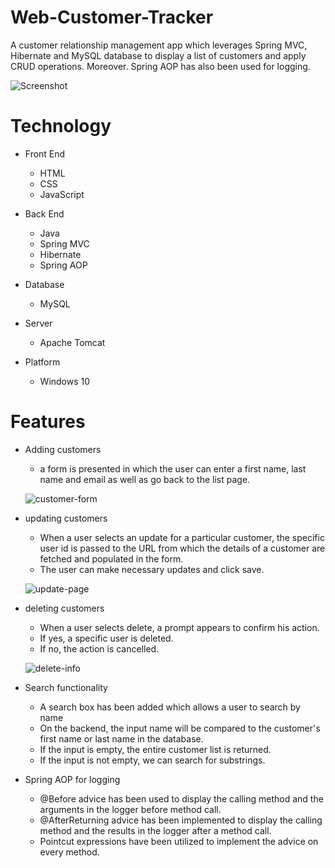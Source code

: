 # Web-Customer-Tracker
A customer relationship management app which leverages Spring MVC, Hibernate and MySQL database to display a list of customers and apply CRUD operations. Moreover. Spring AOP has also been used for logging.

![Screenshot](https://github.com/RaviShankarKondoju/Web-Customer-Tracker/blob/master/customer-crudd-app-with-security-jdbc-encryption-authentication/src/main/webapp/resources/images/manager-access.PNG)

# Technology

- Front End
  - HTML
  - CSS
  - JavaScript
 
 - Back End
    - Java
    - Spring MVC
    - Hibernate
    - Spring AOP
  
 - Database
    - MySQL
    
 - Server
    - Apache Tomcat
    
 
 - Platform
    - Windows 10
    
# Features

- Adding customers
  - a form is presented in which the user can enter a first name, last name and email as well as go back to the list page.
  
  ![customer-form](https://user-images.githubusercontent.com/33348004/53490867-ced67500-3aba-11e9-9dfc-dea6ce9975e1.PNG)
 
- updating customers
  - When a user selects an update for a particular customer, the specific user id is passed to the URL from which the details of a customer are fetched and populated in the form.
  - The user can make necessary updates and click save.
 
  ![update-page](https://user-images.githubusercontent.com/33348004/53490970-1ceb7880-3abb-11e9-84c2-a6bd9e77701d.PNG)

- deleting customers
  - When a user selects delete, a prompt appears to confirm his action.
  - If yes, a specific user is deleted.
  - If no, the action is cancelled.
 
  ![delete-info](https://user-images.githubusercontent.com/33348004/53491260-f974fd80-3abb-11e9-90a3-3ad0ac19b761.PNG)

- Search functionality
  - A search box has been added which allows a user to search by name
  - On the backend, the input name will be compared to the customer's first name or last name in the database. 
  - If the input is empty, the entire customer list is returned.
  - If the input is not empty, we can search for substrings.

- Spring AOP for logging
  - @Before advice has been used to display the calling method and the arguments in the logger before method call.
  - @AfterReturning advice has been implemented to display the calling method and the results in the logger after a method call.
  - Pointcut expressions have been utilized to implement the advice on every method.
